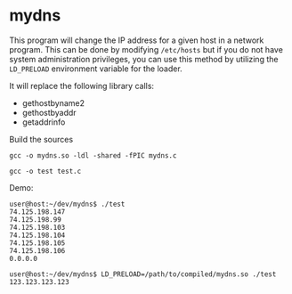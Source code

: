 # mydns
This program will change the IP address for a given host in a network program. This can be done by modifying `/etc/hosts` but if you do not have system administration privileges, you can use this method by utilizing the `LD_PRELOAD` environment variable for the loader.

It will replace the following library calls:
- gethostbyname2
- gethostbyaddr
- getaddrinfo

Build the sources
```Shell
gcc -o mydns.so -ldl -shared -fPIC mydns.c
```
```Shell
gcc -o test test.c
```

Demo:
```Shell
user@host:~/dev/mydns$ ./test
74.125.198.147
74.125.198.99
74.125.198.103
74.125.198.104
74.125.198.105
74.125.198.106
0.0.0.0

user@host:~/dev/mydns$ LD_PRELOAD=/path/to/compiled/mydns.so ./test
123.123.123.123
```
